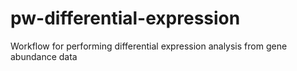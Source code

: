 # pw-differential-expression
Workflow for performing differential expression analysis from gene abundance data
